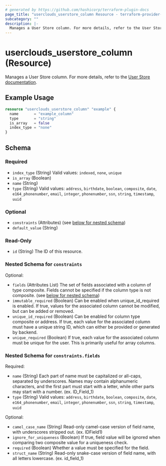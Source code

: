 ```yaml
---
# generated by https://github.com/hashicorp/terraform-plugin-docs
page_title: "userclouds_userstore_column Resource - terraform-provider-userclouds"
subcategory: ""
description: |-
  Manages a User Store column. For more details, refer to the User Store documentation https://docs.userclouds.com/docs/introduction.
---
```


# userclouds_userstore_column (Resource)

Manages a User Store column. For more details, refer to the [User Store documentation](https://docs.userclouds.com/docs/introduction).

## Example Usage

```terraform
resource "userclouds_userstore_column" "example" {
  name       = "example_column"
  type       = "string"
  is_array   = false
  index_type = "none"
}
```

<!-- schema generated by tfplugindocs -->
## Schema

### Required

- `index_type` (String) Valid values: `indexed`, `none`, `unique`
- `is_array` (Boolean)
- `name` (String)
- `type` (String) Valid values: `address`, `birthdate`, `boolean`, `composite`, `date`, `e164_phonenumber`, `email`, `integer`, `phonenumber`, `ssn`, `string`, `timestamp`, `uuid`

### Optional

- `constraints` (Attributes) (see [below for nested schema](#nestedatt--constraints))
- `default_value` (String)

### Read-Only

- `id` (String) The ID of this resource.

<a id="nestedatt--constraints"></a>
### Nested Schema for `constraints`

Optional:

- `fields` (Attributes List) The set of fields associated with a column of type composite. Fields cannot be specified if the column type is not composite. (see [below for nested schema](#nestedatt--constraints--fields))
- `immutable_required` (Boolean) Can be enabled when unique_id_required is enabled. If true, values for the associated column cannot be modified, but can be added or removed.
- `unique_id_required` (Boolean) Can be enabled for column type composite or address. If true, each value for the associated column must have a unique string ID, which can either be provided or generated by backend.
- `unique_required` (Boolean) If true, each value for the associated column must be unique for the user. This is primarily useful for array columns.

<a id="nestedatt--constraints--fields"></a>
### Nested Schema for `constraints.fields`

Required:

- `name` (String) Each part of name must be capitalized or all-caps, separated by underscores. Names may contain alphanumeric characters, and the first part must start with a letter, while other parts may start with a number. (ex. ID_Field_1)
- `type` (String) Valid values: `address`, `birthdate`, `boolean`, `composite`, `date`, `e164_phonenumber`, `email`, `integer`, `phonenumber`, `ssn`, `string`, `timestamp`, `uuid`

Optional:

- `camel_case_name` (String) Read-only camel-case version of field name, with underscores stripped out. (ex. IDField1)
- `ignore_for_uniqueness` (Boolean) If true, field value will be ignored when comparing two composite value for a uniqueness check.
- `required` (Boolean) Whether a value must be specified for the field.
- `struct_name` (String) Read-only snake-case version of field name, with all letters lowercase. (ex. id_field_1)
